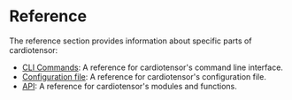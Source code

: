 # Reference

The reference section provides information about specific parts of cardiotensor:

- [CLI Commands](./cli.md): A reference for cardiotensor's command line interface.
- [Configuration file](./configuration.md): A reference for cardiotensor's configuration file.
- [API](./api.md): A reference for cardiotensor's modules and functions.
